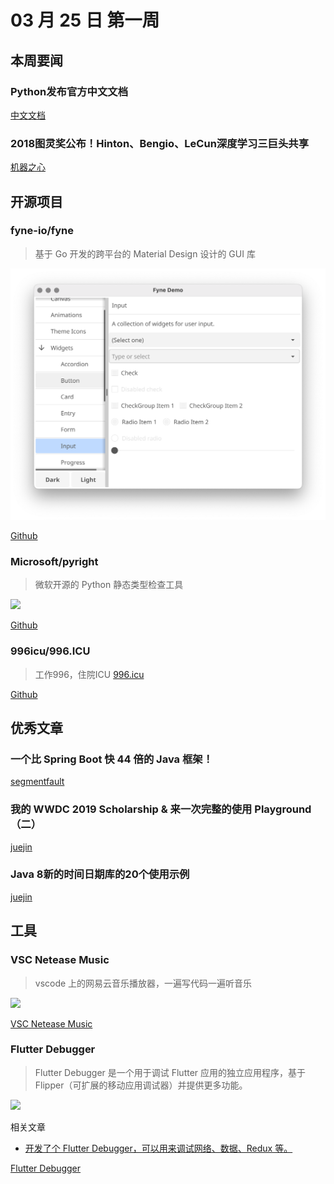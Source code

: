 # 03 月 25 日 第一周

## 本周要闻

### Python发布官方中文文档

[中文文档](https://docs.python.org/zh-cn)

### 2018图灵奖公布！Hinton、Bengio、LeCun深度学习三巨头共享

[机器之心](https://www.jiqizhixin.com/articles/19032701)

## 开源项目

### fyne-io/fyne

<Badge text="Go" type="tip" vertical="middle"/>

> 基于 Go 开发的跨平台的 Material Design 设计的 GUI 库

![](https://github.com/fyne-io/fyne/raw/master/img/widgets-light.png)

[Github](https://github.com/fyne-io/fyne)

### Microsoft/pyright

<Badge text="Python" type="tip" vertical="middle"/>

> 微软开源的 Python 静态类型检查工具

![](https://github.com/Microsoft/pyright/raw/master/docs/img/PyrightLarge.png)

[Github](https://github.com/Microsoft/pyright)

### 996icu/996.ICU

<Badge text="Python" type="tip" vertical="middle"/>

> 工作996，住院ICU [996.icu](https://996.icu/#/zh_CN)

[Github](https://github.com/996icu/996.ICU)

## 优秀文章

### 一个比 Spring Boot 快 44 倍的 Java 框架！

[segmentfault](https://segmentfault.com/a/1190000018640630)

### 我的 WWDC 2019 Scholarship & 来一次完整的使用 Playground（二）

[juejin](https://juejin.im/post/5c972b165188252d6458309a)

### Java 8新的时间日期库的20个使用示例

[juejin](https://juejin.im/post/5c9ae4cc6fb9a070aa5cfef2)

## 工具

### VSC Netease Music

> vscode 上的网易云音乐播放器，一遍写代码一遍听音乐

![](https://user-images.githubusercontent.com/26399680/50915155-240ae880-1473-11e9-91b6-731183a6b26a.gif)

[VSC Netease Music](https://marketplace.visualstudio.com/items?itemName=nondanee.vsc-netease-music)

### Flutter Debugger

> Flutter Debugger 是一个用于调试 Flutter 应用的独立应用程序，基于 Flipper（可扩展的移动应用调试器）并提供更多功能。

![](https://flutter-debugger.blankapp.org/icon.png)

相关文章 

- [开发了个 Flutter Debugger，可以用来调试网络、数据、Redux 等。](https://www.v2ex.com/t/549310)

[Flutter Debugger](https://flutter-debugger.blankapp.org)
